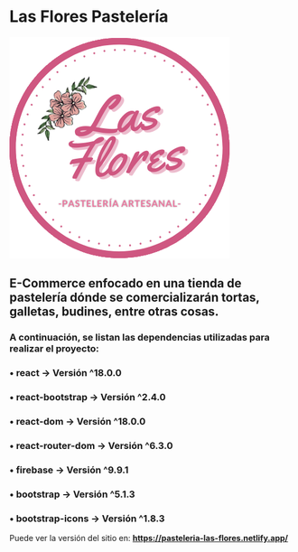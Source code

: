 # Las Flores Pastelería

![logo](/las-flores-pasteleria/imgs/logo.png)

## E-Commerce enfocado en una tienda de pastelería dónde se comercializarán tortas, galletas, budines, entre otras cosas.

### A continuación, se listan las dependencias utilizadas para realizar el proyecto:

### • react -> Versión ^18.0.0

### • react-bootstrap -> Versión ^2.4.0

### • react-dom -> Versión ^18.0.0

### • react-router-dom -> Versión ^6.3.0

### • firebase -> Versión ^9.9.1

### • bootstrap -> Versión ^5.1.3

### • bootstrap-icons -> Versión ^1.8.3

Puede ver la versión del sitio en: **https://pasteleria-las-flores.netlify.app/**
